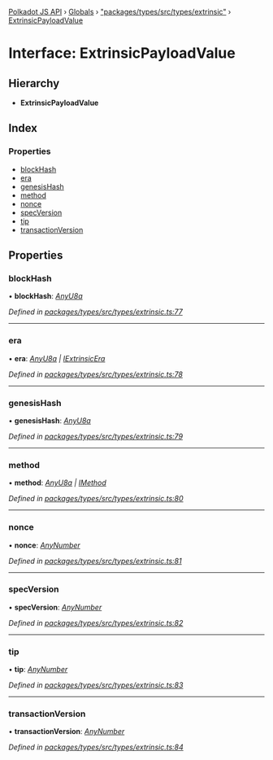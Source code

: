 [Polkadot JS API](../README.md) › [Globals](../globals.md) › ["packages/types/src/types/extrinsic"](../modules/_packages_types_src_types_extrinsic_.md) › [ExtrinsicPayloadValue](_packages_types_src_types_extrinsic_.extrinsicpayloadvalue.md)

# Interface: ExtrinsicPayloadValue

## Hierarchy

* **ExtrinsicPayloadValue**

## Index

### Properties

* [blockHash](_packages_types_src_types_extrinsic_.extrinsicpayloadvalue.md#blockhash)
* [era](_packages_types_src_types_extrinsic_.extrinsicpayloadvalue.md#era)
* [genesisHash](_packages_types_src_types_extrinsic_.extrinsicpayloadvalue.md#genesishash)
* [method](_packages_types_src_types_extrinsic_.extrinsicpayloadvalue.md#method)
* [nonce](_packages_types_src_types_extrinsic_.extrinsicpayloadvalue.md#nonce)
* [specVersion](_packages_types_src_types_extrinsic_.extrinsicpayloadvalue.md#specversion)
* [tip](_packages_types_src_types_extrinsic_.extrinsicpayloadvalue.md#tip)
* [transactionVersion](_packages_types_src_types_extrinsic_.extrinsicpayloadvalue.md#transactionversion)

## Properties

###  blockHash

• **blockHash**: *[AnyU8a](../modules/_packages_types_src_types_helpers_.md#anyu8a)*

*Defined in [packages/types/src/types/extrinsic.ts:77](https://github.com/polkadot-js/api/blob/45fb6d44ad/packages/types/src/types/extrinsic.ts#L77)*

___

###  era

• **era**: *[AnyU8a](../modules/_packages_types_src_types_helpers_.md#anyu8a) | [IExtrinsicEra](_packages_types_src_types_extrinsic_.iextrinsicera.md)*

*Defined in [packages/types/src/types/extrinsic.ts:78](https://github.com/polkadot-js/api/blob/45fb6d44ad/packages/types/src/types/extrinsic.ts#L78)*

___

###  genesisHash

• **genesisHash**: *[AnyU8a](../modules/_packages_types_src_types_helpers_.md#anyu8a)*

*Defined in [packages/types/src/types/extrinsic.ts:79](https://github.com/polkadot-js/api/blob/45fb6d44ad/packages/types/src/types/extrinsic.ts#L79)*

___

###  method

• **method**: *[AnyU8a](../modules/_packages_types_src_types_helpers_.md#anyu8a) | [IMethod](_packages_types_src_types_interfaces_.imethod.md)*

*Defined in [packages/types/src/types/extrinsic.ts:80](https://github.com/polkadot-js/api/blob/45fb6d44ad/packages/types/src/types/extrinsic.ts#L80)*

___

###  nonce

• **nonce**: *[AnyNumber](../modules/_packages_types_src_types_helpers_.md#anynumber)*

*Defined in [packages/types/src/types/extrinsic.ts:81](https://github.com/polkadot-js/api/blob/45fb6d44ad/packages/types/src/types/extrinsic.ts#L81)*

___

###  specVersion

• **specVersion**: *[AnyNumber](../modules/_packages_types_src_types_helpers_.md#anynumber)*

*Defined in [packages/types/src/types/extrinsic.ts:82](https://github.com/polkadot-js/api/blob/45fb6d44ad/packages/types/src/types/extrinsic.ts#L82)*

___

###  tip

• **tip**: *[AnyNumber](../modules/_packages_types_src_types_helpers_.md#anynumber)*

*Defined in [packages/types/src/types/extrinsic.ts:83](https://github.com/polkadot-js/api/blob/45fb6d44ad/packages/types/src/types/extrinsic.ts#L83)*

___

###  transactionVersion

• **transactionVersion**: *[AnyNumber](../modules/_packages_types_src_types_helpers_.md#anynumber)*

*Defined in [packages/types/src/types/extrinsic.ts:84](https://github.com/polkadot-js/api/blob/45fb6d44ad/packages/types/src/types/extrinsic.ts#L84)*
